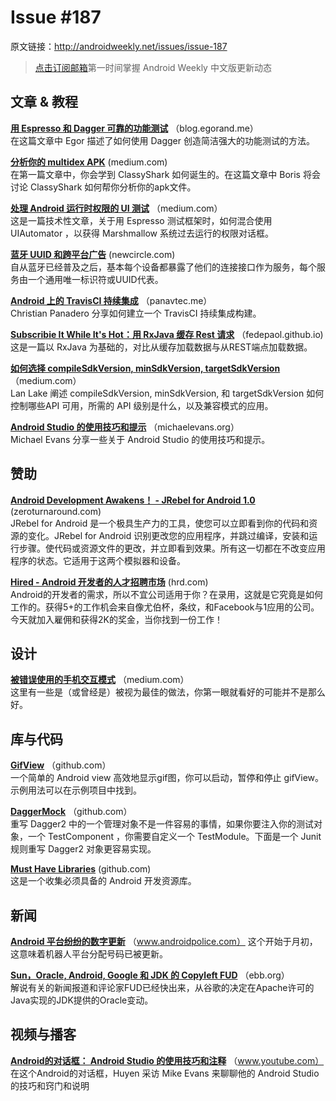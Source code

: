 # Issue #187
>
原文链接：<http://androidweekly.net/issues/issue-187>

> [点击订阅邮箱](http://tinyletter.com/androidweeklycn)第一时间掌握 Android Weekly 中文版更新动态

## 文章 & 教程

**[用 Espresso 和 Dagger 可靠的功能测试](http://blog.egorand.me/reliable-functional-tests-with-espresso-and-dagger/)**
（blog.egorand.me）  
在这篇文章中 Egor 描述了如何使用 Dagger 创造简洁强大的功能测试的方法。

**[分析你的 multidex APK](https://medium.com/@BorisFarber/inspecting-your-apk-f53fb90136da#.jvxhss9ak)**
 (medium.com)  
在第一篇文章中，你会学到 ClassyShark 如何诞生的。在这篇文章中 Boris 将会讨论 ClassyShark 如何帮你分析你的apk文件。

**[处理 Android 运行时权限的 UI 测试](https://medium.com/@hitherejoe/handling-android-runtime-permissions-in-ui-tests-981f9dc11a4e#.8pva2lc9i)**
（medium.com）  
这是一篇技术性文章，关于用 Espresso 测试框架时，如何混合使用 UIAutomator ，以获得 Marshmallow 系统过去运行的权限对话框。

**[蓝牙 UUID 和跨平台广告](https://newcircle.com/s/post/1786/2016/01/04/bluetooth-uuids-and-interoperable-advertisements)**
(newcircle.com)   
自从蓝牙已经普及之后，基本每个设备都暴露了他们的连接接口作为服务，每个服务由一个通用唯一标识符或UUID代表。

**[Android 上的 TravisCI 持续集成](http://panavtec.me/continous-integration-on-android-with-travis-ci/)**
（panavtec.me）  
Christian Panadero 分享如何建立一个 TravisCI 持续集成构建。


**[Subscribie It While It's Hot：用 RxJava 缓存 Rest 请求](http://fedepaol.github.io/blog/2016/01/01/cached-rest-requests-with-rxjava/)**
（fedepaol.github.io)   
这是一篇以 RxJava 为基础的，对比从缓存加载数据与从REST端点加载数据。

**[如何选择 compileSdkVersion, minSdkVersion, targetSdkVersion](https://medium.com/google-developers/picking-your-compilesdkversion-minsdkversion-targetsdkversion-a098a0341ebd?linkId=20147489#.ito0qx3qt)**
（medium.com）  
Lan Lake 阐述 compileSdkVersion, minSdkVersion, 和 targetSdkVersion 如何控制哪些API 可用，所需的 API 级别是什么，以及兼容模式的应用。

**[Android Studio 的使用技巧和提示](http://michaelevans.org/blog/2016/01/06/android-studio-tips-and-tricks/)**
（michaelevans.org）  
Michael Evans 分享一些关于 Android Studio 的使用技巧和提示。


## 赞助
**[Android Development Awakens！ - JRebel for Android 1.0](http://zeroturnaround.com/blog/announcing-jrebel-for-android-1-0-android-development-awakens/)**
 (zeroturnaround.com)    
JRebel for Android 是一个极具生产力的工具，使您可以立即看到你的代码和资源的变化。JRebel for Android 识别更改您的应用程序，并跳过编译，安装和运行步骤。使代码或资源文件的更改，并立即看到效果。所有这一切都在不改变应用程序的状态。它适用于这两个模拟器和设备。


**[Hired - Android 开发者的人才招聘市场](https://hired.com/)**
 (hrd.com)    
Android的开发者的需求，所以不宜公司​​适用于你？在录用，这就是它究竟是如何工作的。获得5+的工作机会来自像尤伯杯，条纹，和Facebook与1应用的公司。今天就加入雇佣和获得2K的奖金，当你找到一份工作！

## 设计

**[被错误使用的手机交互模式](https://medium.com/@kollinz/misused-mobile-ux-patterns-84d2b6930570#.gjoexd1le)**
（medium.com）  
这里有一些是（或曾经是）被视为最佳的做法，你第一眼就看好的可能并不是那么好。

## 库与代码

**[GifView](https://github.com/Cutta/GifView)**
（github.com）	
一个简单的 Android view 高效地显示gif图，你可以启动，暂停和停止 gifView。示例用法可以在示例项目中找到。 
 
**[DaggerMock](https://github.com/fabioCollini/DaggerMock)**
（github.com）	
重写 Dagger2 中的一个管理对象不是一件容易的事情，如果你要注入你的测试对象，一个 TestComponent ，你需要自定义一个 TestModule。下面是一个 Junit 规则重写 Dagger2 对象更容易实现。

**[Must Have Libraries](https://github.com/codepath/android_guides/wiki/Must-Have-Libraries)**
(github.com)    
这是一个收集必须具备的 Android 开发资源库。

## 新闻
**[Android 平台纷纷的数字更新](http://www.androidpolice.com/2016/01/05/android-platform-distribution-numbers-updated-marshmallow-creeps-upward-and-lollipop-sees-a-big-jump/)**
（www.androidpolice.com）	
这个开始于月初，这意味着机器人平台分配号码已被更新。 
 
 **[Sun，Oracle, Android, Google 和 JDK 的 Copyleft FUD](http://ebb.org/bkuhn/blog/2016/01/05/jdk-in-android.html)**
（ebb.org）	
 解说有关的新闻报道和评论家FUD已经快出来，从谷歌的决定在Apache许可的Java实现的JDK提供的Oracle变动。
 

## 视频与播客

**[Android的对话框： Android Studio 的使用技巧和注释](https://www.youtube.com/watch?v=s08Jt5YolPY)**
（www.youtube.com）	  
在这个Android的对话框，Huyen 采访 Mike Evans 来聊聊他的 Andr​​oid Studio 的技巧和窍门和说明



 
